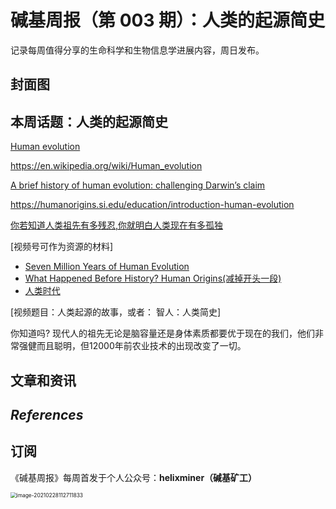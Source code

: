 # 碱基周报（第 003 期）：人类的起源简史

记录每周值得分享的生命科学和生物信息学进展内容，周日发布。

## 封面图







## 本周话题：人类的起源简史

[Human evolution](https://www.britannica.com/science/human-evolution)

https://en.wikipedia.org/wiki/Human_evolution



[A brief history of human evolution: challenging Darwin’s claim](https://ijae.springeropen.com/articles/10.1186/s41257-018-0014-2)

https://humanorigins.si.edu/education/introduction-human-evolution

[你若知道人类祖先有多残忍,你就明白人类现在有多孤独](https://www.sohu.com/a/128164761_563944)

[视频号可作为资源的材料]

- [Seven Million Years of Human Evolution](https://www.youtube.com/watch?v=DZv8VyIQ7YU)
- [What Happened Before History? Human Origins(减掉开头一段)](https://www.youtube.com/watch?v=dGiQaabX3_o)
- [人类时代](https://www.youtube.com/watch?v=CWu29PRCUvQ)



[视频题目：人类起源的故事，或者： 智人：人类简史]

你知道吗? 现代人的祖先无论是脑容量还是身体素质都要优于现在的我们，他们非常强健而且聪明，但12000年前农业技术的出现改变了一切。







## 文章和资讯



## *References*









## 订阅

《碱基周报》每周首发于个人公众号：**helixminer（碱基矿工）**

<img src="http://static.fungenomics.com/images/2021/03/helixminer-mid-red.png" alt="image-20210228112711833" style="zoom:60%;" />

